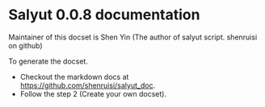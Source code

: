 Salyut 0.0.8 documentation
=======================

Maintainer of this docset  is Shen Yin (The author of salyut script. shenruisi on github)

To generate the docset.
* Checkout the markdown docs at https://github.com/shenruisi/salyut_doc.
* Follow the step 2 (Create your own docset).